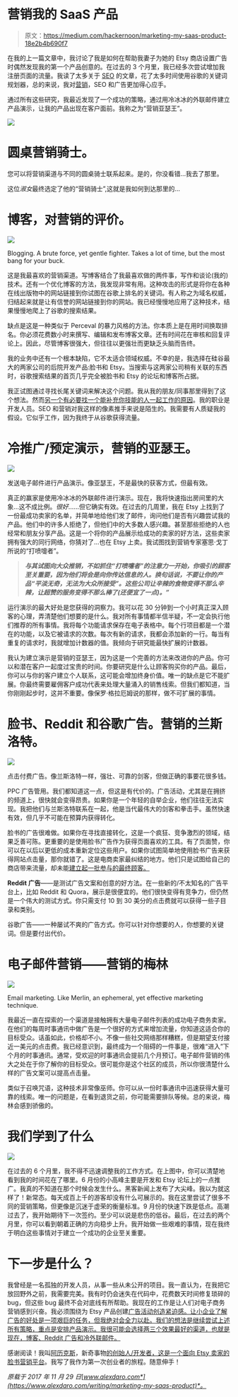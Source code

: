 # 营销我的 SaaS 产品

> 原文：<https://medium.com/hackernoon/marketing-my-saas-product-18e2b4b690f7>

在我的上一篇文章中，我讨论了我是如何在帮助我妻子为她的 Etsy 商店设置广告时偶然发现我的第一个产品创意的。在过去的 3 个月里，我已经多次尝试增加我注册页面的流量。我读了太多关于 [SEO](https://hackernoon.com/tagged/seo) 的文章，花了太多时间使用谷歌的关键词规划器，总的来说，我对[营销](https://hackernoon.com/tagged/marketing)，SEO 和广告更加得心应手。

通过所有这些研究，我最近发现了一个成功的策略，通过用冷冰冰的外联邮件建立产品演示，让我的产品出现在客户面前。我称之为“营销亚瑟王”。

![](img/fe32a6cac5a5af1c2b1a7e347996d26b.png)

# 圆桌营销骑士。

您可以将营销渠道与不同的圆桌骑士联系起来。是的，你没看错…我去了那里。

这位*淑女*最终选定了他的“营销骑士”,这就是我如何到达那里的…

# 博客，对营销的评价。

![](img/4ff7f308c915aeaabe9103c0c7d02338.png)

Blogging. A brute force, yet gentle fighter. Takes a lot of time, but the most bang for your buck.

这是我最喜欢的营销渠道。写博客结合了我最喜欢做的两件事，写作和谈论(我的)技术。还有一个优化博客的方法，我发现非常有用。这种攻击的形式是将你在各种在线出版物中的网站链接到你试图在谷歌上排名的关键词。有人称之为域名权威，归结起来就是让有信誉的网站链接到你的网站。我已经慢慢地应用了这种技术，结果慢慢地爬上了谷歌的搜索结果。

缺点是这是一种类似于 Perceval 的暴力风格的方法。你本质上是在用时间换取排名。你必须花费数小时来撰写、编辑和发布博客文章。还有时间花在审核和回复评论上。因此，尽管博客很强大，但往往以更强壮而更缺乏头脑而告终。

我的业务中还有一个根本缺陷，它不太适合领域权威。不幸的是，我选择在硅谷最大的两家公司的后院开发产品:脸书和 Etsy。当搜索与这两家公司稍有关联的东西时，谷歌搜索结果的首页几乎完全被脸书和 Etsy 的论坛和博客所占据。

我正试图通过寻找长尾关键词来解决这个问题。我从我的朋友/同事那里得到了这个想法。然而[另一个有必要找一个能补充你技能的人一起工作的原因](https://www.alexdaro.com/writing/you-dont-need-a-cofounder)。我的职业是开发人员。SEO 和营销对我这样的像素推手来说是陌生的。我需要有人质疑我的假设。它似乎工作，因为我终于从谷歌获得流量。

# 冷推广/预定演示，营销的亚瑟王。

![](img/0e33bb908c202b3f759b3fa534921475.png)

发送电子邮件进行产品演示。像亚瑟王，不是最快的获客方式，但最有效。

真正的赢家是使用冷冰冰的外联邮件进行演示。现在，我将快速指出房间里的大象…这不成比例。*很好*……但它确实有效。在过去的几周里，我在 Etsy 上找到了一份最成功卖家的名单，并简单地给他们发了邮件，询问他们是否有兴趣尝试我的产品。他们中的许多人拒绝了，但他们中的大多数人感兴趣。甚至那些拒绝的人也经常和朋友分享产品。这是一个将你的产品展示给成功的卖家的好方法，这些卖家拥有强大的同行网络，你猜对了…也在 Etsy 上卖。我试图找到营销专家塞思·戈丁所说的“打喷嚏者”。

> ***与其试图向大众推销，不如抓住“打喷嚏者”的注意力一开始，你吸引的顾客至关重要，因为他们将会是向你传达信息的人。换句话说，不要让你的产品“平淡无奇，无法为大众所接受”。这些公司让辛辣的食物变得不那么辛辣，让超赞的服务变得不那么棒了(还便宜了一点)。”***

运行演示的最大好处是您获得的洞察力。我可以花 30 分钟到一个小时真正深入顾客的心理，弄清楚他们想要的是什么。我对所有事情都半信半疑，不一定会执行他们推荐的所有事情。我将每个功能请求保存在电子表格中。每个行项目都是一个潜在的功能，以及它被请求的次数。每次有新的请求，我都会添加新的一行。每当有重复的请求时，我就增加计数器的值。我倾向于研究能最快扩展的计数器。

我认为建立演示是营销的亚瑟王，因为这是一个完善的方法来改进你的产品。你可以和潜在客户一起度过宝贵的时间。你要研究是什么让顾客购买你的产品。最后，你可以与你的客户建立个人联系，这可能会增加终身价值。唯一的缺点是它不能扩展。你最终需要雇佣客户成功代表来处理大量涌入的销售线索。但我们都知道，当你刚刚起步时，这并不重要。像保罗·格拉厄姆说的那样，做不可扩展的事情。

# 脸书、Reddit 和谷歌广告。营销的兰斯洛特。

![](img/e66f5fefdf0c39e11e2ef91dd0aaf258.png)

点击付费广告。像兰斯洛特一样，强壮、可靠的剑客，但做正确的事要花很多钱。

PPC 广告管用。我们都知道这一点，但这是有代价的。广告活动，尤其是在拥挤的频道上，很快就会变得昂贵。如果你是一个年轻的自举企业，他们往往无法实现。我把他们与兰斯洛特联系在一起，他是当代最伟大的剑客和拳击手。虽然快速有效，但几乎不可能在预算内获得转化。

脸书的广告很难做。如果你在寻找直接转化，这是一个疯狂、竞争激烈的领域，结果乏善可陈。更重要的是使用脸书广告作为获得页面喜欢的工具。有了页面赞，你可以在以后以更低的成本重新定位这些用户。如果你试图简单地使用脸书广告来获得网站点击量，那你就错了。这是电商卖家最纠结的地方。他们只是试图给自己的商店带来流量，却未能[建立起一批参与的最终顾客。](https://getnovelty.com/novelty-blog/2017/4/22/why-is-my-etsy-site-not-growing)

**Reddit 广告**——是测试广告文案和创意的好方法。在一些新的/不太知名的广告平台上，比如 Reddit 和 Quora，展示是很便宜的。他们很快变得有竞争力，但仍然是一个伟大的测试方式。你只需支付 10 到 30 美分的点击费就可以获得一些子目录和类别。

谷歌广告——一种屡试不爽的广告方式。你可以针对你想要的人，你想要的关键词。但是要付出代价。

# 电子邮件营销——营销的梅林

![](img/f153cf014f3676c8abcc784e6b000210.png)

Email marketing. Like Merlin, an ephemeral, yet effective marketing technique.

我最近一直在探索的一个渠道是接触拥有大量电子邮件列表的成功电子商务卖家。在他们的每周时事通讯中做广告是一个很好的方式来增加流量，你知道这适合你的目标受众。话虽如此，价格却不小。不像一些社交网络那样糟糕，但是期望支付接近一美元的点击费。我已经意识到，最终成为一个阻碍的一件事是，很难“进入”下个月的时事通讯。通常，受欢迎的时事通讯会提前几个月预订。电子邮件营销的伟大之处在于你了解你的目标受众。很可能你是这个社区的成员，所以你很清楚什么样的广告文案可以提高点击量。

类似于召唤咒语，这种技术非常像巫师。你可以从一份时事通讯中迅速获得大量可靠的线索。唯一的问题是，在看到退货之前，你可能需要排队等候。总的来说，梅林会感到骄傲的。

# 我们学到了什么

![](img/eced82952b24dff6afc442dbfddb200b.png)

在过去的 6 个月里，我不得不迅速调整我的工作方式。在上图中，你可以清楚地看到我的时间花在了哪里。6 月份的小高峰主要是开发和 Etsy 论坛上的一点推广。我真的不知道在那个时候会发生什么。黑客新闻上发布了大尖峰。我以为就这样了！新常态。每天成百上千的游客却没有什么可展示的。我在这里尝试了很多不同的营销策略，但更像是沉迷于虚荣的衡量标准。9 月份的快速下跌是低点。高潮过去了，我开始期待下一次签约。至少可以说是悲伤的低谷。最后，在过去的两个月里，你可以看到朝着正确的方向稳步上升。我开始做一些艰难的事情，现在我终于明白这些事情对于建立一个成功的企业至关重要。

# 下一步是什么？

我曾经是一名孤独的开发人员，从事一些从未公开的项目。我一直认为，在我把它放回野外之前，我需要完美。我有时仍会迷失在代码中，花费数天时间修复琐碎的 bug，但这些 bug 最终不会对底线有所帮助。我现在的工作是让人们对电子商务营销感到兴奋。我必须围绕为 Etsy 产品创建[广告活动创造紧迫感。让小企业了解广告的好处是一项艰巨的任务，但我绝对会全力以赴。我们的想法是继续尝试上述所有策略，重点是安排产品演示。我很可能会选择两三个效果最好的渠道，也就是现在，博客、Reddit 广告和冷外联邮件。](https://getnovelty.com/novelty-blog/novelty-tutorial)

感谢阅读！我叫[阿历克斯](http://alexdaro.com/)，新奇事物[的创始人/开发者，这是一个面向 Etsy 卖家的脸书营销平台](http://getnovelty.com/)。我写了我作为第一次创业者的旅程。随意伸手！

*原载于 2017 年 11 月 29 日*[*www.alexdaro.com*](https://www.alexdaro.com/writing/marketing-my-saas-product)*。*